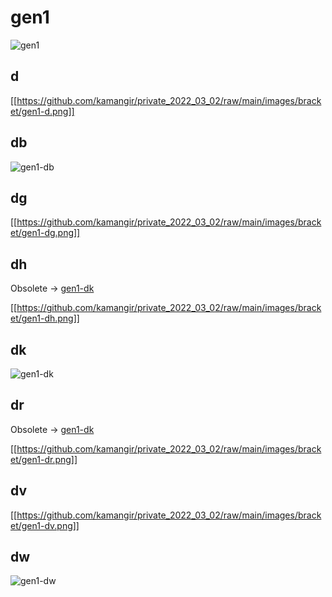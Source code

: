# gen1

![gen1](https://user-images.githubusercontent.com/1007567/209498626-9f4a6996-dbca-4294-8cb3-7594a6a605ae.png)

## d

[[https://github.com/kamangir/private_2022_03_02/raw/main/images/bracket/gen1-d.png]]

## db

![gen1-db](https://user-images.githubusercontent.com/1007567/209486059-873ce9ff-ad32-46ff-aab7-ca16ed2a77aa.png)

## dg

[[https://github.com/kamangir/private_2022_03_02/raw/main/images/bracket/gen1-dg.png]]

## dh

Obsolete -> [gen1-dk](#dk)

[[https://github.com/kamangir/private_2022_03_02/raw/main/images/bracket/gen1-dh.png]]

## dk

![gen1-dk](https://user-images.githubusercontent.com/1007567/209489032-3e023038-4881-4adf-a762-23d95f19885a.png)

## dr

Obsolete -> [gen1-dk](#dk)

[[https://github.com/kamangir/private_2022_03_02/raw/main/images/bracket/gen1-dr.png]]

## dv

[[https://github.com/kamangir/private_2022_03_02/raw/main/images/bracket/gen1-dv.png]]

## dw

![gen1-dw](https://user-images.githubusercontent.com/22914113/168315766-3e06b7d3-4a4f-4e82-a9ab-6504c465d513.png)

